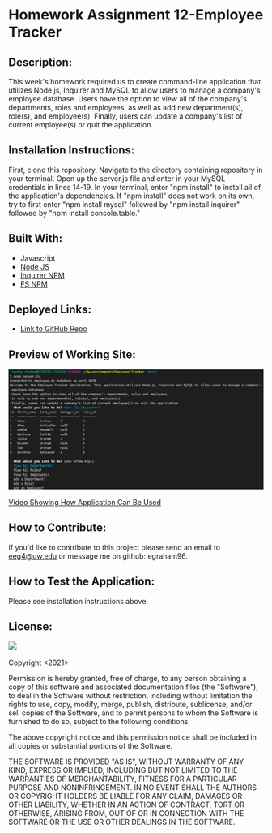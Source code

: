 # Homework Assignment 12-Employee Tracker

## Description:
This week's homework required us to create command-line application that utilizes Node.js, Inquirer and MySQL to allow users to manage a company's employee database. Users have the option to view all of the company's departments, roles and employees, as well as add new department(s), role(s), and employee(s). Finally, users can update a company's list of current employee(s) or quit the application.

## Installation Instructions:
First, clone this repository. Navigate to the directory containing repository in your terminal. Open up the server.js file and enter in your MySQL credentials in lines 14-19. In your terminal, enter "npm install" to install all of the application's dependencies. If "npm install" does not work on its own, try to first enter "npm install mysql" followed by "npm install inquirer" followed by "npm install console.table." 

## Built With:
* Javascript
* [Node JS](https://nodejs.org/en/)
* [Inquirer NPM](https://www.npmjs.com/package//inquirer)
* [FS NPM](https://www.npmjs.com/package/fs)


## Deployed Links:
* [Link to GitHub Repo](https://github.com/egraham96/Employee-Tracker)

## Preview of Working Site:
![Screenshot of Deployed Application](Assets/ScreenshotofDeployedApplication.PNG)

[Video Showing How Application Can Be Used](https://watch.screencastify.com/v/HAsKHyfmMpqpEpCWhIte)


## How to Contribute:
If you'd like to contribute to this project please send an email to eeg4@uw.edu or message me on github: egraham96.

## How to Test the Application:
Please see installation instructions above. 

## License:

![](https://img.shields.io/badge/License:%20MIT-pink`)

Copyright <2021><Emma Graham>

Permission is hereby granted, free of charge, to any person obtaining a copy of this software and associated documentation files (the "Software"), to deal in the Software without restriction, including without limitation the rights to use, copy, modify, merge, publish, distribute, sublicense, and/or sell copies of the Software, and to permit persons to whom the Software is furnished to do so, subject to the following conditions:

The above copyright notice and this permission notice shall be included in all copies or substantial portions of the Software.

THE SOFTWARE IS PROVIDED "AS IS", WITHOUT WARRANTY OF ANY KIND, EXPRESS OR IMPLIED, INCLUDING BUT NOT LIMITED TO THE WARRANTIES OF MERCHANTABILITY, FITNESS FOR A PARTICULAR PURPOSE AND NONINFRINGEMENT. IN NO EVENT SHALL THE AUTHORS OR COPYRIGHT HOLDERS BE LIABLE FOR ANY CLAIM, DAMAGES OR OTHER LIABILITY, WHETHER IN AN ACTION OF CONTRACT, TORT OR OTHERWISE, ARISING FROM, OUT OF OR IN CONNECTION WITH THE SOFTWARE OR THE USE OR OTHER DEALINGS IN THE SOFTWARE.


